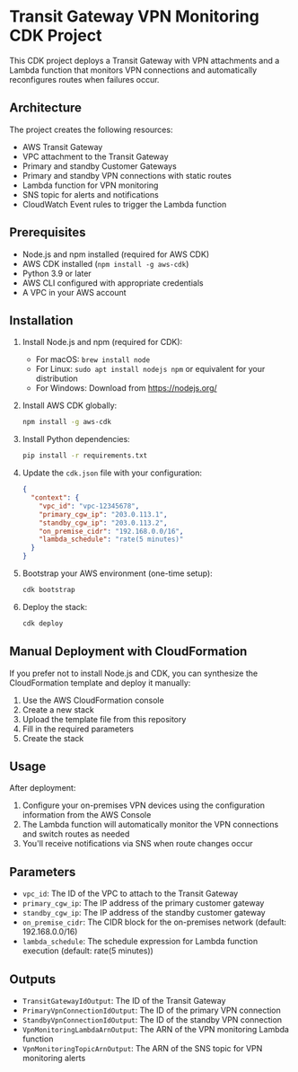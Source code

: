 # Transit Gateway VPN Monitoring CDK Project

This CDK project deploys a Transit Gateway with VPN attachments and a Lambda function that monitors VPN connections and automatically reconfigures routes when failures occur.

## Architecture

The project creates the following resources:

- AWS Transit Gateway
- VPC attachment to the Transit Gateway
- Primary and standby Customer Gateways
- Primary and standby VPN connections with static routes
- Lambda function for VPN monitoring
- SNS topic for alerts and notifications
- CloudWatch Event rules to trigger the Lambda function

## Prerequisites

- Node.js and npm installed (required for AWS CDK)
- AWS CDK installed (`npm install -g aws-cdk`)
- Python 3.9 or later
- AWS CLI configured with appropriate credentials
- A VPC in your AWS account

## Installation

1. Install Node.js and npm (required for CDK):
   - For macOS: `brew install node`
   - For Linux: `sudo apt install nodejs npm` or equivalent for your distribution
   - For Windows: Download from https://nodejs.org/

2. Install AWS CDK globally:
   ```bash
   npm install -g aws-cdk
   ```

3. Install Python dependencies:
   ```bash
   pip install -r requirements.txt
   ```

4. Update the `cdk.json` file with your configuration:
   ```json
   {
     "context": {
       "vpc_id": "vpc-12345678",
       "primary_cgw_ip": "203.0.113.1",
       "standby_cgw_ip": "203.0.113.2",
       "on_premise_cidr": "192.168.0.0/16",
       "lambda_schedule": "rate(5 minutes)"
     }
   }
   ```

5. Bootstrap your AWS environment (one-time setup):
   ```bash
   cdk bootstrap
   ```

6. Deploy the stack:
   ```bash
   cdk deploy
   ```

## Manual Deployment with CloudFormation

If you prefer not to install Node.js and CDK, you can synthesize the CloudFormation template and deploy it manually:

1. Use the AWS CloudFormation console
2. Create a new stack
3. Upload the template file from this repository
4. Fill in the required parameters
5. Create the stack

## Usage

After deployment:

1. Configure your on-premises VPN devices using the configuration information from the AWS Console
2. The Lambda function will automatically monitor the VPN connections and switch routes as needed
3. You'll receive notifications via SNS when route changes occur

## Parameters

- `vpc_id`: The ID of the VPC to attach to the Transit Gateway
- `primary_cgw_ip`: The IP address of the primary customer gateway
- `standby_cgw_ip`: The IP address of the standby customer gateway
- `on_premise_cidr`: The CIDR block for the on-premises network (default: 192.168.0.0/16)
- `lambda_schedule`: The schedule expression for Lambda function execution (default: rate(5 minutes))

## Outputs

- `TransitGatewayIdOutput`: The ID of the Transit Gateway
- `PrimaryVpnConnectionIdOutput`: The ID of the primary VPN connection
- `StandbyVpnConnectionIdOutput`: The ID of the standby VPN connection
- `VpnMonitoringLambdaArnOutput`: The ARN of the VPN monitoring Lambda function
- `VpnMonitoringTopicArnOutput`: The ARN of the SNS topic for VPN monitoring alerts
